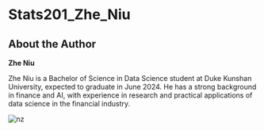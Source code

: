 # Stats201_Zhe_Niu

## About the Author
**Zhe Niu**

Zhe Niu is a Bachelor of Science in Data Science student at Duke Kunshan University, expected to graduate in June 2024. He has a strong background in finance and AI, with experience in research and practical applications of data science in the financial industry.

![nz](nz_profile.png)
